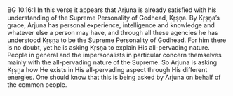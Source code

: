 BG 10.16:1	In this verse it appears that Arjuna is already satisﬁed with his understanding of the Supreme Personality of Godhead, Kṛṣṇa. By Kṛṣṇa’s grace, Arjuna has personal experience, intelligence and knowledge and whatever else a person may have, and through all these agencies he has understood Kṛṣṇa to be the Supreme Personality of Godhead. For him there is no doubt, yet he is asking Kṛṣṇa to explain His all-pervading nature. People in general and the impersonalists in particular concern themselves mainly with the all-pervading nature of the Supreme. So Arjuna is asking Kṛṣṇa how He exists in His all-pervading aspect through His different energies. One should know that this is being asked by Arjuna on behalf of the common people.